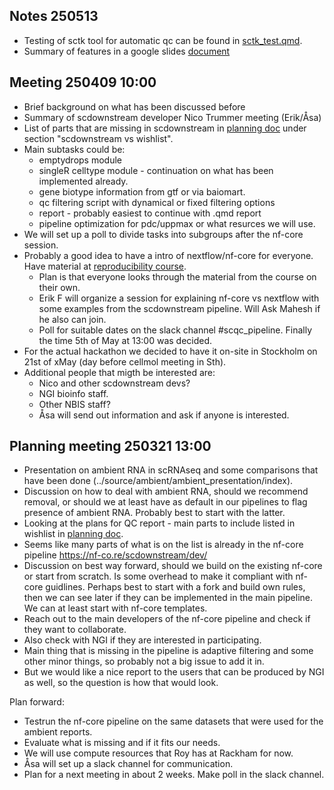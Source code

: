 ## Notes 250513

* Testing of sctk tool for automatic qc can be found in [sctk_test.qmd](../source/misc/sctk_test.qmd).
* Summary of features in a google slides [document](https://docs.google.com/presentation/d/1_lY3vLtWLCIvAngNJcEEfxFLF2KNczN_z8jrwkdGbqo/edit?usp=sharing)

## Meeting 250409 10:00

* Brief background on what has been discussed before
* Summary of scdownstream developer Nico Trummer meeting (Erik/Åsa)
* List of parts that are missing in scdownstream in [planning doc](planning.md) under section "scdownstream vs wishlist".
* Main subtasks could be:
  * emptydrops module
  * singleR celltype module - continuation on what has been implemented already.
  * gene biotype information from gtf or via baiomart.
  * qc filtering script with dynamical or fixed filtering options
  * report - probably easiest to continue with .qmd report
  * pipeline optimization for pdc/uppmax or what resurces we will use. 
* We will set up a poll to divide tasks into subgroups after the nf-core session.
* Probably a good idea to have a intro of nextflow/nf-core for everyone. Have material at [reproducibility course](https://nbisweden.github.io/workshop-reproducible-research/pages/nextflow.html).
  * Plan is that everyone looks through the material from the course on their own.
  * Erik F will organize a session for explaining nf-core vs nextflow with some examples from the scdownstream pipeline. Will Ask Mahesh if he also can join.
  * Poll for suitable dates on the slack channel #scqc_pipeline. Finally the time 5th of May at 13:00 was decided. 
* For the actual hackathon we decided to have it on-site in Stockholm on 21st of xMay (day before cellmol meeting in Sth).
* Additional people that migth be interested are:
  * Nico and other scdownstream devs?
  * NGI bioinfo staff.
  * Other NBIS staff?
  * Åsa will send out information and ask if anyone is interested.


## Planning meeting 250321 13:00

* Presentation on ambient RNA in scRNAseq and some comparisons that have been done (../source/ambient/ambient_presentation/index).
* Discussion on how to deal with ambient RNA, should we recommend removal, or should we at least have as default in our pipelines to flag presence of ambient RNA. Probably best to start with the latter.
* Looking at the plans for QC report - main parts to include listed in wishlist in [planning doc](planning.md). 
* Seems like many parts of what is on the list is already in the nf-core pipeline https://nf-co.re/scdownstream/dev/
* Discussion on best way forward, should we build on the existing nf-core or start from scratch. Is some overhead to make it compliant with nf-core guidlines. Perhaps best to start with a fork and build own rules, then we can see later if they can be implemented in the main pipeline. We can at least start with nf-core templates.
* Reach out to the main developers of the nf-core pipeline and check if they want to collaborate. 
* Also check with NGI if they are interested in participating.
* Main thing that is missing in the pipeline is adaptive filtering and some other minor things, so probably not a big issue to add it in.
* But we would like a nice report to the users that can be produced by NGI as well, so the question is how that would look. 

Plan forward:
* Testrun the nf-core pipeline on the same datasets that were used for the ambient reports.
* Evaluate what is missing and if it fits our needs.
* We will use compute resources that Roy has at Rackham for now.
* Åsa will set up a slack channel for communication.
* Plan for a next meeting in about 2 weeks. Make poll in the slack channel.






